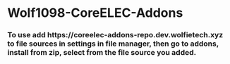 # Wolf1098-CoreELEC-Addons

<h3>To use add https://coreelec-addons-repo.dev.wolfietech.xyz to file sources in settings in file 
manager, then go to addons, install from zip, select from the file source you added.</h3>
